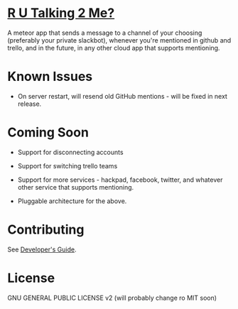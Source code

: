 # [R U Talking 2 Me?](https://rutalking2me.com)

A meteor app that sends a message to a channel of your choosing (preferably your private slackbot), whenever you're mentioned in github and trello, and in the future, in any other cloud app that supports mentioning.

# Known Issues

- On server restart, will resend old GitHub mentions - will be fixed in next release.

# Coming Soon

- Support for disconnecting accounts

- Support for switching trello teams

- Support for more services - hackpad, facebook, twitter, and whatever other service that supports mentioning.

- Pluggable architecture for the above.

# Contributing

See [Developer's Guide](DevGuide.md).

# License

GNU GENERAL PUBLIC LICENSE v2 (will probably change ro MIT soon)
